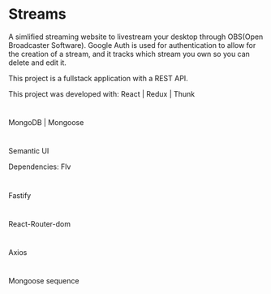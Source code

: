# Streams

A simlified streaming website to livestream your desktop through OBS(Open Broadcaster Software). Google Auth is used for authentication to allow for the creation of a stream, and it tracks which stream you own so you can delete and edit it. 

This project is a fullstack application with a REST API. 

This project was developed with:
React | Redux | Thunk
# 
MongoDB | Mongoose
#
Semantic UI

Dependencies:
Flv
#
Fastify
#
React-Router-dom
#
Axios
#
Mongoose sequence
